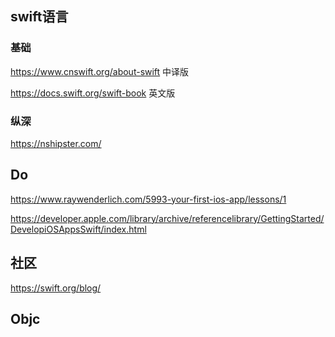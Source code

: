 

## swift语言

### 基础

https://www.cnswift.org/about-swift 中译版

https://docs.swift.org/swift-book    英文版

### 纵深

https://nshipster.com/



## Do

https://www.raywenderlich.com/5993-your-first-ios-app/lessons/1

https://developer.apple.com/library/archive/referencelibrary/GettingStarted/DevelopiOSAppsSwift/index.html



## 社区

https://swift.org/blog/



## Objc

